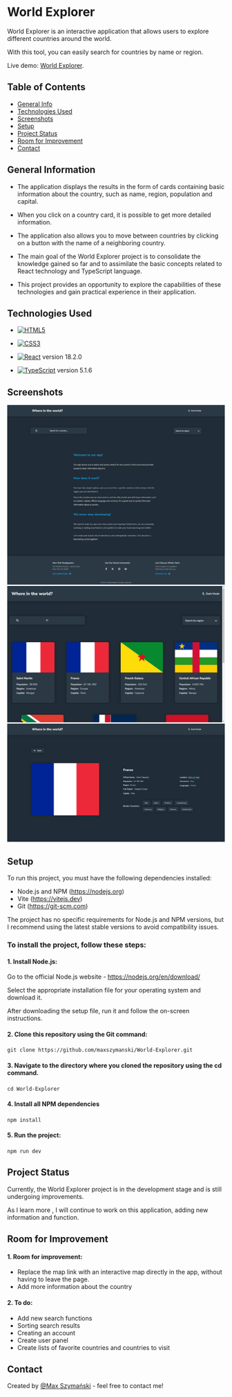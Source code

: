 # World Explorer

World Explorer is an interactive application that allows users to explore different countries around the world.

With this tool, you can easily search for countries by name or region.

Live demo: [World Explorer](https://maxszymanski.github.io/World-Explorer/).

## Table of Contents

- [General Info](#general-information)
- [Technologies Used](#technologies-used)
- [Screenshots](#screenshots)
- [Setup](#setup)
- [Project Status](#project-status)
- [Room for Improvement](#room-for-improvement)
- [Contact](#contact)

## General Information

- The application displays the results in the form of cards containing basic information about the country, such as name, region, population and capital.

- When you click on a country card, it is possible to get more detailed information.

- The application also allows you to move between countries by clicking on a button with the name of a neighboring country.

- The main goal of the World Explorer project is to consolidate the knowledge gained so far and to assimilate the basic concepts related to React technology and TypeScript language.

- This project provides an opportunity to explore the capabilities of these technologies and gain practical experience in their application.

## Technologies Used

- [![HTML5](https://img.shields.io/badge/-HTML5-E34F26?style=flat-square&logo=html5&logoColor=white&link=https://github.com/maxszymanski/)](https://github.com/maxszymanski/)

- [![CSS3](https://img.shields.io/badge/-CSS3-1572B6?style=flat-square&logo=css3&link=https://github.com/maxszymanski/)](https://github.com/maxszymanski/)

- [![React](https://img.shields.io/badge/-React-black?style=flat-square&logo=react)](https://github.com/maxszymanski/) version 18.2.0

- [![TypeScript](https://img.shields.io/badge/-TypeScript-007ACC?style=flat-square&logo=typescript&link=https://github.com/maxszymanski/)](https://github.com/maxszymanski/) version 5.1.6

## Screenshots

![Start](./public/screenshots/app-screen1.png)
![Search](./public/screenshots/app-screen2.png)
![Details](./public/screenshots/app-screen3.png)

## Setup

To run this project, you must have the following dependencies installed:

- Node.js and NPM (https://nodejs.org)
- Vite (https://vitejs.dev)
- Git (https://git-scm.com)

The project has no specific requirements for Node.js and NPM versions, but I recommend using the latest stable versions to avoid compatibility issues.

### To install the project, follow these steps:

#### 1. Install Node.js:

Go to the official Node.js website - https://nodejs.org/en/download/

Select the appropriate installation file for your operating system and download it.

After downloading the setup file, run it and follow the on-screen instructions.

#### 2. Clone this repository using the Git command:

`git clone https://github.com/maxszymanski/World-Explorer.git`

#### 3. Navigate to the directory where you cloned the repository using the cd command.

`cd World-Explorer`

#### 4. Install all NPM dependencies

`npm install`

#### 5. Run the project:

`npm run dev`

## Project Status

Currently, the World Explorer project is in the development stage and is still undergoing improvements.

As I learn more , I will continue to work on this application, adding new information and function.

## Room for Improvement

#### 1. Room for improvement:

- Replace the map link with an interactive map directly in the app, without having to leave the page.
- Add more information about the country

#### 2. To do:

- Add new search functions
- Sorting search results
- Creating an account
- Create user panel
- Create lists of favorite countries and countries to visit

## Contact

Created by [@Max Szymański](https://github.com/maxszymanski) - feel free to contact me!
